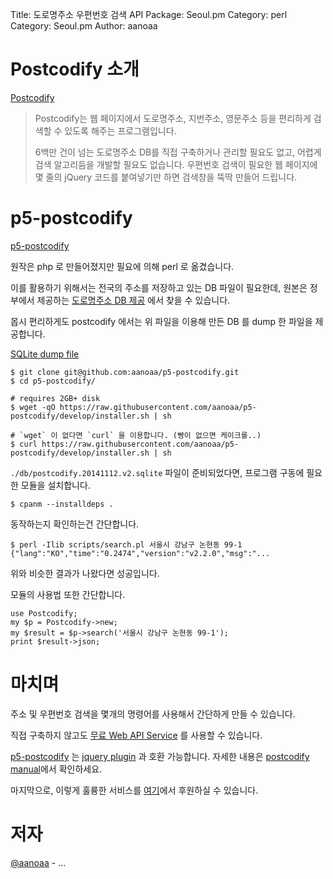 Title:    도로명주소 우편번호 검색 API
Package:  Seoul.pm
Category: perl
Category: Seoul.pm
Author:   aanoaa

# Postcodify 소개 #

[Postcodify][Postcodify]

> Postcodify는 웹 페이지에서 도로명주소, 지번주소, 영문주소 등을
> 편리하게 검색할 수 있도록 해주는 프로그램입니다.
> 
> 6백만 건이 넘는 도로명주소 DB를 직접 구축하거나 관리할 필요도 없고,
> 어렵게 검색 알고리듬을 개발할 필요도 없습니다. 우편번호 검색이
> 필요한 웹 페이지에 몇 줄의 jQuery 코드를 붙여넣기만 하면 검색창을
> 뚝딱 만들어 드립니다.

# p5-postcodify #

[p5-postcodify][p5-postcodify]

원작은 php 로 만들어졌지만 필요에 의해 perl 로 옮겼습니다.

이를 활용하기 위해서는 전국의 주소를 저장하고 있는 DB 파일이
필요한데, 원본은 정부에서 제공하는 [도로명주소 DB 제공][addressdb]
에서 찾을 수 있습니다.

몹시 편리하게도 postcodify 에서는 위 파일을 이용해 만든 DB 를 dump 한
파일을 제공합니다.

[SQLite dump file][postcodify.20141112.v2.sqlite.xz]

    $ git clone git@github.com:aanoaa/p5-postcodify.git
    $ cd p5-postcodify/

    # requires 2GB+ disk
    $ wget -qO https://raw.githubusercontent.com/aanoaa/p5-postcodify/develop/installer.sh | sh

    # `wget` 이 없다면 `curl` 을 이용합니다. (빵이 없으면 케이크를..)
    $ curl https://raw.githubusercontent.com/aanoaa/p5-postcodify/develop/installer.sh | sh

`./db/postcodify.20141112.v2.sqlite` 파일이 준비되었다면, 프로그램
구동에 필요한 모듈을 설치합니다.

    $ cpanm --installdeps .

동작하는지 확인하는건 간단합니다.

    $ perl -Ilib scripts/search.pl 서울시 강남구 논현동 99-1
    {"lang":"KO","time":"0.2474","version":"v2.2.0","msg":"...

위와 비슷한 결과가 나왔다면 성공입니다.

모듈의 사용법 또한 간단합니다.

    use Postcodify;
    my $p = Postcodify->new;
    my $result = $p->search('서울시 강남구 논현동 99-1');
    print $result->json;

# 마치며 #

주소 및 우편번호 검색을 몇개의 명령어를 사용해서 간단하게 만들 수
있습니다.

직접 구축하지 않고도 [무료 Web API Service][postcodify-freeapi]
를 사용할 수 있습니다.

[p5-postcodify][p5-postcodify] 는 [jquery plugin][postcodify-jquery]
과 호환 가능합니다. 자세한 내용은
[postcodify manual][postcodify-manual]에서 확인하세요.

마지막으로, 이렇게 훌륭한 서비스를 [여기][postcodify-sponsor]에서
후원하실 수 있습니다.

# 저자 #

[@aanoaa][twitter-aanoaa] - ...

[Postcodify]:                       https://github.com/kijin/postcodify
[p5-postcodify]:                    https://github.com/aanoaa/p5-postcodify
[twitter-aanoaa]:                   https://twitter.com/aanoaa
[addressdb]:                        http://www.juso.go.kr/support/AddressBuild.htm
[postcodify-freeapi]:               http://postcodify.poesis.kr/guide/freeapi
[postcodify-sponsor]:               http://postcodify.poesis.kr/guide/sponsor
[postcodify.20141112.v2.sqlite.xz]: http://storage.poesis.kr/downloads/post/postcodify.20141112.v2.sqlite.xz
[postcodify-jquery]:                http://postcodify.poesis.kr/guide/jquery_popup
[postcodify-manual]:                http://postcodify.poesis.kr/guide/contents
